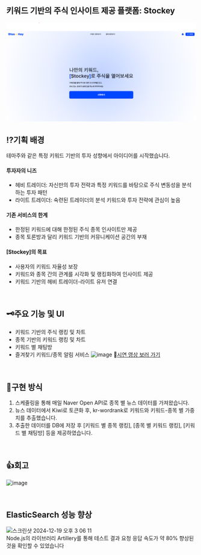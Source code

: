 ## 키워드 기반의 주식 인사이트 제공 플랫폼: Stockey
![image](https://github.com/Pro-Digital-Academy-Frontend-Project/.github/blob/main/asset/1-%EC%9D%B8%ED%8A%B8%EB%A1%9C%ED%8E%98%EC%9D%B4%EC%A7%80.png?raw=true)

## ⁉️기획 배경
테마주와 같은 특정 키워드 기반의 투자 성향에서 아이디어를 시작했습니다.
#### 투자자의 니즈
- 헤비 트레이더: 자신만의 투자 전략과 특정 키워드를 바탕으로 주식 변동성을 분석하는 투자 패턴
- 라이트 트레이더: 숙련된 트레이더의 분석 키워드와 투자 전략에 관심이 높음
#### 기존 서비스의 한계
- 한정된 키워드에 대해 한정된 주식 종목 인사이트만 제공
- 종목 토론방과 달리 키워드 기반의 커뮤니케이션 공간의 부재
#### [Stockey]의 목표
- 사용자의 키워드 자율성 보장
- 키워드와 종목 간의 관계를 시각화 및 랭킹화하여 인사이트 제공
- 키워드 기반의 헤비 트레이더-라이트 유저 연결

<br>

## 🗝️주요 기능 및 UI
- 키워드 기반의 주식 랭킹 및 차트
- 종목 기반의 키워드 랭킹 및 차트
- 키워드 별 채팅방
- 즐겨찾기 키워드/종목 알림 서비스
![image](https://github.com/user-attachments/assets/43bd4a12-c210-4c0d-9745-bb79c952ad9c)
🎥[시연 영상 보러 가기](https://www.youtube.com/watch?v=MWXZM-6tnXA)

<br>

## 🤔구현 방식
1. 스케줄링을 통해 매일 Naver Open API로 종목 별 뉴스 데이터를 가져왔습니다.
2. 뉴스 데이터에서 Kiwi로 토큰화 후, kr-wordrank로 키워드와 키워드-종목 별 가중치를 추출했습니다.
3. 추출한 데이터를 DB에 저장 후 [키워드 별 종목 랭킹], [종목 별 키워드 랭킹], [키워드 별 채팅방] 등을 제공하였습니다.

<br>

## 👍회고
![image](https://github.com/user-attachments/assets/e91226fc-330e-48e9-b785-dc4e7779c8ee)

<br>

## ElasticSearch 성능 향상
<img width="522" alt="스크린샷 2024-12-19 오후 3 06 11" src="https://github.com/user-attachments/assets/3477cb7e-0818-4388-adcc-d1e23fba547a" />
<br>
Node.js의 라이브러리 Artillery를 통해 테스트 결과
요청 응답 속도가 약 80% 향상된 것을 확인할 수 있었습니다
